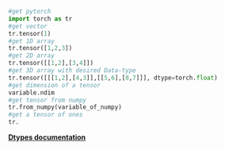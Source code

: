 ```python
#get pytorch 
import torch as tr
#get vector
tr.tensor(1)
#get 1D array
tr.tensor([1,2,3])
#get 2D array
tr.tensor([[1,2],[3,4]])
#get 3D array with desired Data-type
tr.tensor([[[1,2],[4,3]],[[5,6],[8,7]]], dtype=torch.float)
#get dimension of a tensor 
variable.ndim
#get tensor from numpy
tr.from_numpy(variable_of_numpy)
#get a tensor of ones
tr.
```
**[Dtypes documentation](https://pytorch.org/docs/stable/tensors.html)**
